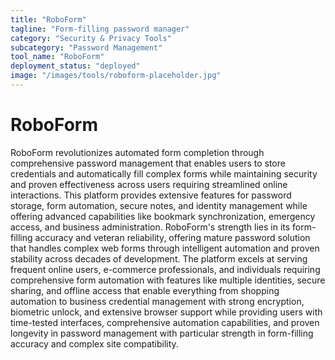 ```yaml
---
title: "RoboForm"
tagline: "Form-filling password manager"
category: "Security & Privacy Tools"
subcategory: "Password Management"
tool_name: "RoboForm"
deployment_status: "deployed"
image: "/images/tools/roboform-placeholder.jpg"
---
```


# RoboForm

RoboForm revolutionizes automated form completion through comprehensive password management that enables users to store credentials and automatically fill complex forms while maintaining security and proven effectiveness across users requiring streamlined online interactions. This platform provides extensive features for password storage, form automation, secure notes, and identity management while offering advanced capabilities like bookmark synchronization, emergency access, and business administration. RoboForm's strength lies in its form-filling accuracy and veteran reliability, offering mature password solution that handles complex web forms through intelligent automation and proven stability across decades of development. The platform excels at serving frequent online users, e-commerce professionals, and individuals requiring comprehensive form automation with features like multiple identities, secure sharing, and offline access that enable everything from shopping automation to business credential management with strong encryption, biometric unlock, and extensive browser support while providing users with time-tested interfaces, comprehensive automation capabilities, and proven longevity in password management with particular strength in form-filling accuracy and complex site compatibility.